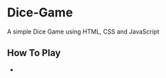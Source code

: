 # Dice-Game
A simple Dice Game using HTML, CSS and JavaScript

## How To Play
<ul>
  <li></li>
</ul>
